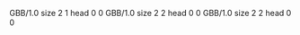 <gs-board> GBB/1.0
size 2 1
head 0 0
 </gs-board>
<gs-board> GBB/1.0
size 2 2
head 0 0
 </gs-board>
<gs-board> GBB/1.0
size 2 2
head 0 0 </gs-board>